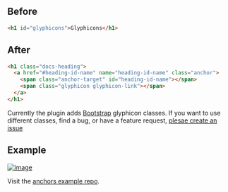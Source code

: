 ## Before

```html
<h1 id="glyphicons">Glyphicons</h1>
```
## After

```html
<h1 class="docs-heading">
  <a href="#heading-id-name" name="heading-id-name" class="anchor">
    <span class="anchor-target" id="heading-id-name"></span>
    <span class="glyphicon glyphicon-link"></span>
  </a>
</h1>
```
Currently the plugin adds [Bootstrap](http://getbootstrap.com/components/#glyphicons) glyphicon classes. If you want to use different classes, find a bug, or have a feature request, [plesae create an issue](https://github.com/assemble/assemble-contrib-anchors/issues/new)

## Example

[![image](https://f.cloud.github.com/assets/383994/1511486/c2414c4e-4aaf-11e3-9c16-30f2993ae2d7.png)](http://assemble.github.io/example-assemble-anchors/components.html#glyphicons)

Visit the [anchors example repo](https://github.com/assemble/example-assemble-anchors).
